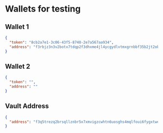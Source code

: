 # Wallets for testing

## Wallet 1
```json
{
  "token": "8cb2a7e1-3c06-43f5-8748-2e7a567aa934",
  "address": "f3rbjz3n3v2botx7tdqp2f3dhxme4jl4ycgydlvtmxgrnbbf35b2jt2obwyhqdudcwhprmcdfw4tcpyquqz5qa"
}
```

## Wallet 2
```json
{
  "token": "",
  "address": ""
}
```

## Vault Address
```json 
{
  "address": "f3q5trezq2brsqllznbr5x7xmvigzcwhtn6uosghs4mqlfoui6fygxtwehpxsoogimxmubdghuohqqhkpji2oq"
}
```